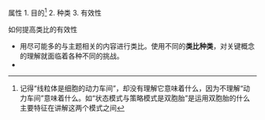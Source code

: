属性
	1. 目的[^1]
	2. 种类
	3. 有效性

如何提高类比的有效性
- 用尽可能多的与主题相关的内容进行类比。使用不同的**类比种类**，对关键概念的理解就面临着各种不同的挑战。
- 

[^1]: 记得“线粒体是细胞的动力车间”，却没有理解它意味着什么，因为不理解“动力车间”意味着什么。如“状态模式与策略模式是双胞胎”是运用双胞胎的什么主要特征在讲解这两个模式之间